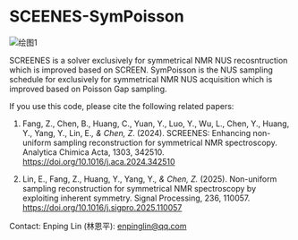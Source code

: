 # SCEENES-SymPoisson
![绘图1](https://github.com/EricLin1993/SCEENES-SymPoisson/assets/52909835/117457d9-817b-489d-a326-14c3244094d2)



SCREENES is a solver exclusively for symmetrical NMR NUS recosntruction which  is improved based on SCREEN. 
SymPoisson is the NUS sampling schedule for exclusively for symmetrical NMR NUS acquisition which is improved based on  Poisson Gap sampling.

If you use this code, please cite the following related papers:

1. Fang, Z., Chen, B., Huang, C., Yuan, Y., Luo, Y., Wu, L., Chen, Y., Huang, Y., Yang, Y., Lin, E.*, & Chen, Z*. (2024). SCREENES: Enhancing non-uniform sampling reconstruction for symmetrical NMR spectroscopy. Analytica Chimica Acta, 1303, 342510. https://doi.org/10.1016/j.aca.2024.342510

2. Lin, E., Fang, Z., Huang, Y., Yang, Y.*, & Chen, Z.* (2025). Non-uniform sampling reconstruction for symmetrical NMR spectroscopy by exploiting inherent symmetry. Signal Processing, 236, 110057. https://doi.org/10.1016/j.sigpro.2025.110057


Contact: Enping Lin (林恩平):  enpinglin@qq.com
